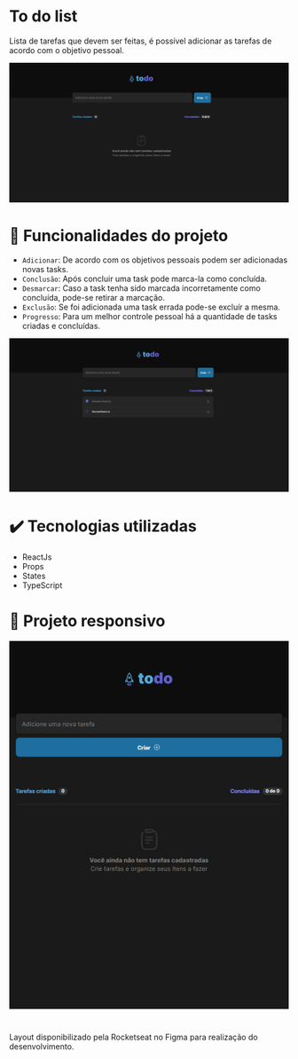 # To do list

Lista de tarefas que devem ser feitas, é possível adicionar as tarefas de acordo com o objetivo pessoal.

![Página inicial do projeto](https://github.com/anamandello/Desafio-to-do-list/blob/main/public/ImagesReadme/ToDoList01.PNG)

# :hammer: Funcionalidades do projeto

- `Adicionar`: De acordo com os objetivos pessoais podem ser adicionadas novas tasks.
- `Conclusão`: Após concluir uma task pode marca-la como concluída.
- `Desmarcar`: Caso a task tenha sido marcada incorretamente como concluída, pode-se retirar a marcação.
- `Exclusão`: Se foi adicionada uma task errada pode-se excluír a mesma.
- `Progresso`: Para um melhor controle pessoal há a quantidade de tasks criadas e concluídas.

![Página do projeto com funcionalidades](https://github.com/anamandello/Desafio-to-do-list/blob/main/public/ImagesReadme/ToDoList02.PNG)

# :heavy_check_mark: Tecnologias utilizadas
<ul>
  <li>ReactJs</li>
  <li>Props</li>
  <li>States</li>
  <li>TypeScript</li>
</ul>

# :iphone: Projeto responsivo
![Página do projeto com funcionalidades](https://github.com/anamandello/Desafio-to-do-list/blob/main/public/ImagesReadme/ToDoList03.PNG)

# 
Layout disponibilizado pela Rocketseat no Figma para realização do desenvolvimento.
